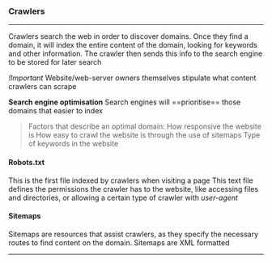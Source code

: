 ### Crawlers
---
Crawlers search the web in order to discover domains. Once they find a domain, it will index the entire content of the domain, looking for keywords and other information. The crawler then sends this info to the search engine to be stored for later search

_!Important_
Website/web-server owners themselves stipulate what content crawlers can scrape

__Search engine optimisation__
Search engines will ==prioritise== those domains that easier to index
>Factors that describe an optimal domain:
>	How responsive the website is
>	How easy to crawl the website is through the use of sitemaps
>	Type of keywords in the website

#### Robots.txt
This is the first file indexed by crawlers when visiting a page
This text file defines the permissions the crawler has to the website, like accessing files and directories, or allowing a certain type of crawler with _user-agent_
#### Sitemaps
Sitemaps are resources that assist crawlers, as they specify the necessary routes to find content on the domain. Sitemaps are XML formatted

---